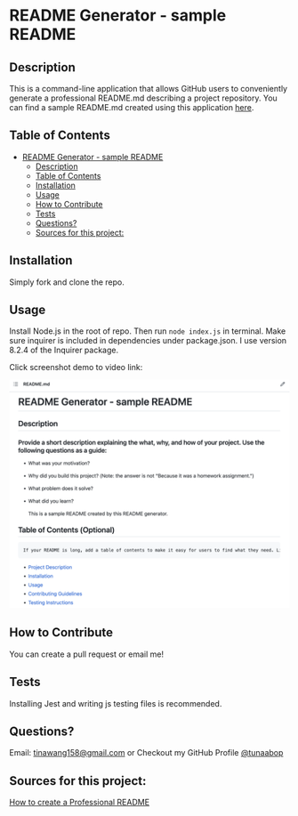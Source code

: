 # README Generator - sample README

## Description <a name="description"/>
This is a command-line application that allows GitHub users to conveniently generate a professional README.md describing a project repository. You can find a sample README.md created using this application [here](sample_README.md).
  
## Table of Contents
- [README Generator - sample README](#readme-generator---sample-readme)
  - [Description ](#description-)
  - [Table of Contents](#table-of-contents)
  - [Installation ](#installation-)
  - [Usage  ](#usage--)
  - [How to Contribute ](#how-to-contribute-)
  - [Tests ](#tests-)
  - [Questions? ](#questions-)
  - [Sources for this project:](#sources-for-this-project)
  
## Installation <a name="installation"/>

Simply fork and clone the repo.
  
## Usage  <a name="usage"/>

Install Node.js in the root of repo. Then run `node index.js` in terminal. Make sure inquirer is included in dependencies under package.json. I use version 8.2.4 of the Inquirer package. 

Click screenshot demo to video link:

[![Watch the video demo](assets/images/screenshot.png)](assets/videos/sample_readme.webm)

## How to Contribute <a name="contribute"/>

You can create a pull request or email me!
  
## Tests <a name="testing"/>

Installing Jest and writing js testing files is recommended. 
  
## Questions? <a name="questions"/>

Email: tinawang158@gmail.com or
Checkout my GitHub Profile [@tunaabop](https://github.com/tunaabop)

## Sources for this project:

[How to create a Professional README](https://coding-boot-camp.github.io/full-stack/github/professional-readme-guide)
  
